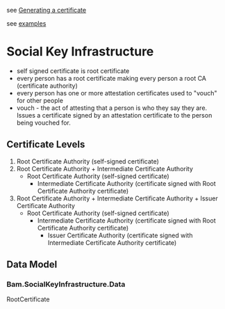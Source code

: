 ﻿see [Generating a certificate](https://www.codeproject.com/Articles/1349071/Generating-a-certificate-using-a-Csharp-Bouncy-Cas)

see [examples](https://csharp.hotexamples.com/examples/Org.BouncyCastle.Asn1.X509/KeyUsage/-/php-keyusage-class-examples.html)

# Social Key Infrastructure

- self signed certificate is root certificate
- every person has a root certificate making every person a root CA (certificate authority)
- every person has one or more attestation certificates used to "vouch" for other people
- vouch - the act of attesting that a person is who they say they are.  Issues a certificate signed by an attestation certificate to the person being vouched for.

## Certificate Levels

1.  Root Certificate Authority (self-signed certificate)
2.  Root Certificate Authority + Intermediate Certificate Authority
      - Root Certificate Authority (self-signed certificate)
        - Intermediate Certificate Authority (certificate signed with Root Certificate Authority certificate)
3.  Root Certificate Authority + Intermediate Certificate Authority + Issuer Certificate Authority
      - Root Certificate Authority (self-signed certificate)
        - Intermediate Certificate Authority (certificate signed with Root Certificate Authority certificate)
          - Issuer Certificate Authority (certificate signed with Intermediate Certificate Authority certificate) 

## Data Model

### Bam.SocialKeyInfrastructure.Data

RootCertificate